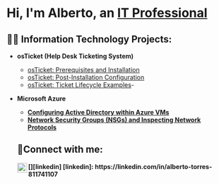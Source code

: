 <h1>Hi, I'm Alberto, an <a href="https://linkedin.com/in/alberto-torres-811741107">IT Professional</a></h1>

<h2>👨‍💻 Information Technology Projects:</h2>

- <b>osTicket (Help Desk Ticketing System)</b>
  - [osTicket: Prerequisites and Installation](https://github.com/talberto82/osTicket--Prerequisites.git)
  - [osTicket: Post-Installation Configuration](https://github.com/talberto82/post-install-config)
  - [osTicket: Ticket Lifecycle Examples](https://github.com/talberto82/ticket-lifecycle)-

- <b>Microsoft Azure
  - [Configuring Active Directory within Azure VMs](https://github.com/albertotorres609/configure-ad)
  - [Network Security Groups (NSGs) and Inspecting Network Protocols](https://github.com/albertotorres609/azure-network-protocols)

  <h2>🤳Connect with me:</h2>
  [<img align="left" alt="Alberto | LinkedIn" width="22px" src="https://cdn.jsdelivr.net/npm/simple-icons@v3/icons/linkedin.svg" />][linkedin]
  [linkedin]: https://linkedin.com/in/alberto-torres-811741107

